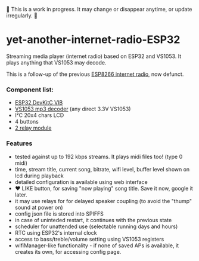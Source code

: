 :baby: This is a work in progress. It may change or disappear anytime, or update irregularly. :baby:
# yet-another-internet-radio-ESP32
Streaming media player (internet radio) based on ESP32 and VS1053.
It plays anything that VS1053 may decode.

This is a follow-up of the previous [ESP8266 internet radio](https://github.com/pisicaverde/yet-another-internet-radio/), now defunct. 

### Component list: ###
- [ESP32 DevKitC VIB](https://www.tme.eu/en/details/esp32-devkitc-vib/development-tools-for-data-transmission/espressif/) 
- [VS1053 mp3 decoder](https://www.tme.eu/en/details/mikroe-946/add-on-boards/mikroelektronika/mp3-click/) (any direct 3.3V VS1053)
- I²C 20x4 chars LCD
- 4 buttons
- [2 relay module](https://www.banggood.com/2-Channel-Relay-Module-12V-with-Optical-Coupler-Protection-Relay-Extended-Board-For-Arduino-MCU-p-1399427.html)

### Features ###
- tested against up to 192 kbps streams. It plays midi files too! (type 0 midi)
- time, stream title, current song, bitrate, wifi level, buffer level shown on lcd during playback
- detailed configuration is available using web interface
- :hearts: LIKE button, for saving "now playing" song title. Save it now, google it later.
- it may use relays for for delayed speaker coupling (to avoid the "thump" sound at power on)
- config json file is stored into SPIFFS
- in case of uninteded restart, it continues with the previous state
- scheduler for unattended use (selectable running days and hours)
- RTC using ESP32's internal clock
- access to bass/treble/volume setting using VS1053 registers
- wifiManager-like functionality - if none of saved APs is available, it creates its own, for accessing config page.
